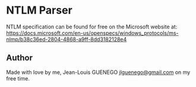 # NTLM Parser

NTLM specification can be found for free on the Microsoft website at: https://docs.microsoft.com/en-us/openspecs/windows_protocols/ms-nlmp/b38c36ed-2804-4868-a9ff-8dd3182128e4

## Author

Made with love by me, Jean-Louis GUENEGO <jlguenego@gmail.com> on my free time.

